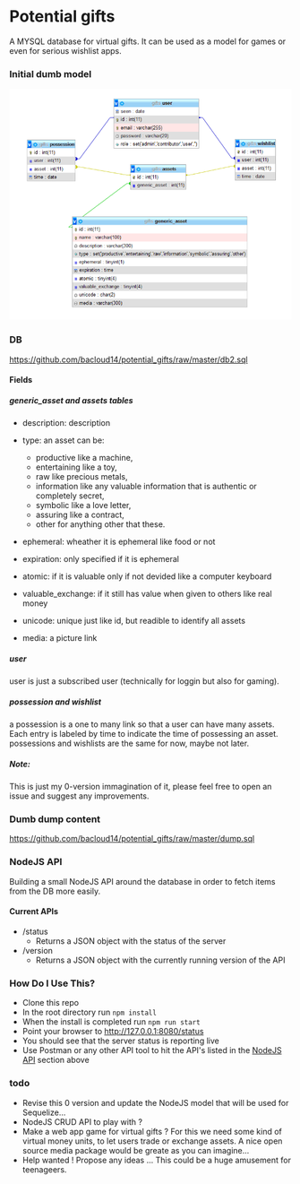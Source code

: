 # Potential gifts
A MYSQL database for virtual gifts. It can be used as a model for games or even for serious wishlist apps.

### Initial dumb model

![alt text](https://github.com/bacloud14/potential_gifts/raw/master/data_model2.PNG)

### DB

https://github.com/bacloud14/potential_gifts/raw/master/db2.sql

#### Fields

##### generic_asset and assets tables
- description: description
- type: an asset can be:

   - productive like a machine, 
   - entertaining like a toy, 
   - raw like precious metals, 
   - information like any valuable information that is authentic or completely secret, 
   - symbolic like a love letter, 
   - assuring like a contract, 
   - other for anything other that these.
   
- ephemeral: wheather it is ephemeral like food or not
- expiration: only specified if it is ephemeral
- atomic: if it is valuable only if not devided like a computer keyboard
- valuable_exchange: if it still has value when given to others like real money
- unicode: unique just like id, but readible to identify all assets
- media: a picture link

##### user

user is just a subscribed user (technically for loggin but also for gaming).

##### possession and wishlist

a possession is a one to many link so that a user can have many assets. Each entry is labeled by time to indicate the time of possessing an asset.
possessions and wishlists are the same for now, maybe not later.

##### Note:

This is just my 0-version immagination of it, please feel free to open an issue and suggest any improvements.

### Dumb dump content

https://github.com/bacloud14/potential_gifts/raw/master/dump.sql

### NodeJS API

Building a small NodeJS API around the database in order to fetch items from the DB more easily.

#### Current APIs
- /status
  - Returns a JSON object with the status of the server
- /version
  - Returns a JSON object with the currently running version of the API

### How Do I Use This?
- Clone this repo
- In the root directory run `npm install`
- When the install is completed run `npm run start`
- Point your browser to http://127.0.0.1:8080/status
- You should see that the server status is reporting live
- Use Postman or any other API tool to hit the API's listed in the [NodeJS API](#nodejs-api) section above

### todo

- Revise this 0 version and update the NodeJS model that will be used for Sequelize...
- NodeJS CRUD API to play with ?
- Make a web app game for virtual gifts ? For this we need some kind of virtual money units, to let users trade or exchange assets. A nice open source media package would be greate as you can imagine...
- Help wanted ! Propose any ideas ... This could be a huge amusement for teenageers.
